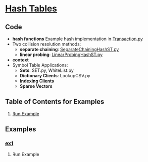 # [Hash Tables](http://algs4.cs.princeton.edu/34hash/)

## Code
  * **hash functions**
    Example hash implementation in [Transaction.py](../py/AlgsSedgewickWayne/Transaction.py)
  * Two collision resolution methods:
    * **separate chaining**: [SeparateChainingHashST.py](../py/AlgsSedgewickWayne/SeparateChainingHashST.py)
    * **linear probing**: [LinearProbingHashST.py](../py/AlgsSedgewickWayne/LinearProbingHashST.py)
  * **context**
  * Symbol Table Applications:
    * **Sets**: SET.py, WhiteList.py
    * **Dictionary Clients**: LookupCSV.py
    * **Indexing Clients**
    * **Sparse Vectors**


## Table of Contents for Examples
  1. [Run Example](#ex1)

## Examples 
### [ex1](#table-of-contents-for-examples)
1. Run Example

